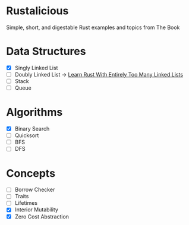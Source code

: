 # Rustalicious

Simple, short, and digestable Rust examples and topics from The Book

# Data Structures

- [x] Singly Linked List
- [ ] Doubly Linked List -> [Learn Rust With Entirely Too Many Linked Lists](https://rust-unofficial.github.io/too-many-lists/)
- [ ] Stack
- [ ] Queue

# Algorithms
- [x] Binary Search
- [ ] Quicksort
- [ ] BFS
- [ ] DFS

# Concepts

- [ ] Borrow Checker
- [ ] Traits
- [ ] Lifetimes
- [x] Interior Mutability
- [x] Zero Cost Abstraction
